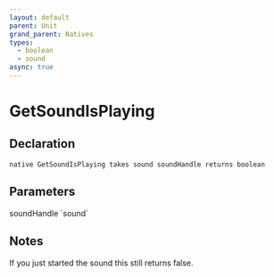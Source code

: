 ```yaml
---
layout: default
parent: Unit
grand_parent: Natives
types:
  - boolean
  - sound
async: true
---
```


# GetSoundIsPlaying

## Declaration

```
native GetSoundIsPlaying takes sound soundHandle returns boolean
```

## Parameters
<dl>
  <dt>soundHandle `sound`</dt>
  <dd></dd>
</dl>

## Notes 
If you just started the sound this still returns false.